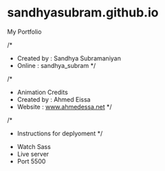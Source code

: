 # sandhyasubram.github.io

My Portfolio

/*
* Created by : Sandhya Subramaniyan
* Online : sandhya_subram
*/

/*
* Animation Credits
* Created by : Ahmed Eissa
* Website : www.ahmedessa.net
*/

/*
* Instructions for deplyoment
*/
- Watch Sass
- Live server
- Port 5500

